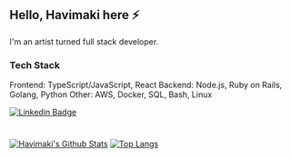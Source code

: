 ## Hello, Havimaki here ⚡

I'm an artist turned full stack developer.

### Tech Stack

Frontend: TypeScript/JavaScript, React
Backend: Node.js, Ruby on Rails, Golang, Python
Other: AWS, Docker, SQL, Bash, Linux

[![Linkedin Badge](https://img.shields.io/badge/-@danielle-havimaki-blue?style=flat&logo=Linkedin&logoColor=white&link=https://www.linkedin.com/in/danielle-havimaki/)](https://www.linkedin.com/in/danielle-havimaki/)


# 

[![Havimaki's Github Stats](https://github-readme-stats.vercel.app/api?username=havimaki&hide=contribs,issues&count_private=true&show_icons=true&theme=dracula)](https://github.com/anuraghazra/github-readme-stats)
[![Top Langs](https://github-readme-stats.vercel.app/api/top-langs/?username=havimaki&layout=compact&theme=dracula&langs_count=10)](https://github.com/anuraghazra/github-readme-stats)




<!--
**Havimaki/Havimaki** is a ✨ _special_ ✨ repository because its `README.md` (this file) appears on your GitHub profile.

Here are some ideas to get you started:

- 🔭 I’m currently working on ...
- 🌱 I’m currently learning ...
- 👯 I’m looking to collaborate on ...
- 🤔 I’m looking for help with ...
- 💬 Ask me about ...
- 📫 How to reach me: ...
- 😄 Pronouns: ...
- ⚡ Fun fact: ...
- 👋
-->

